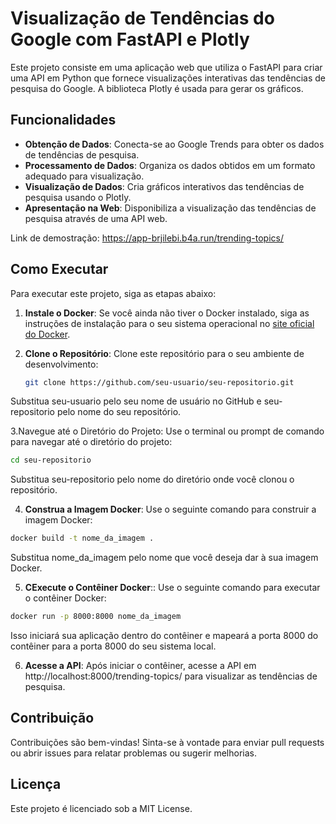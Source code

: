# Visualização de Tendências do Google com FastAPI e Plotly

Este projeto consiste em uma aplicação web que utiliza o FastAPI para criar uma API em Python que fornece visualizações interativas das tendências de pesquisa do Google. A biblioteca Plotly é usada para gerar os gráficos.

## Funcionalidades

- **Obtenção de Dados**: Conecta-se ao Google Trends para obter os dados de tendências de pesquisa.
- **Processamento de Dados**: Organiza os dados obtidos em um formato adequado para visualização.
- **Visualização de Dados**: Cria gráficos interativos das tendências de pesquisa usando o Plotly.
- **Apresentação na Web**: Disponibiliza a visualização das tendências de pesquisa através de uma API web.

Link de demostração: https://app-brjilebi.b4a.run/trending-topics/

## Como Executar

Para executar este projeto, siga as etapas abaixo:

1. **Instale o Docker**: Se você ainda não tiver o Docker instalado, siga as instruções de instalação para o seu sistema operacional no [site oficial do Docker](https://www.docker.com/get-started).

2. **Clone o Repositório**: Clone este repositório para o seu ambiente de desenvolvimento:

   ```bash
   git clone https://github.com/seu-usuario/seu-repositorio.git
   ```
Substitua seu-usuario pelo seu nome de usuário no GitHub e seu-repositorio pelo nome do seu repositório.

3.Navegue até o Diretório do Projeto: Use o terminal ou prompt de comando para navegar até o diretório do projeto:

```bash
cd seu-repositorio
```

Substitua seu-repositorio pelo nome do diretório onde você clonou o repositório.

4. **Construa a Imagem Docker**: Use o seguinte comando para construir a imagem Docker:

```bash
docker build -t nome_da_imagem .
```

Substitua nome_da_imagem pelo nome que você deseja dar à sua imagem Docker.

5. **CExecute o Contêiner Docker**:: Use o seguinte comando para executar o contêiner Docker:

```bash
docker run -p 8000:8000 nome_da_imagem
```
Isso iniciará sua aplicação dentro do contêiner e mapeará a porta 8000 do contêiner para a porta 8000 do seu sistema local.

6. **Acesse a API**: Após iniciar o contêiner, acesse a API em http://localhost:8000/trending-topics/ para visualizar as tendências de pesquisa.

## Contribuição
Contribuições são bem-vindas! Sinta-se à vontade para enviar pull requests ou abrir issues para relatar problemas ou sugerir melhorias.

## Licença
Este projeto é licenciado sob a MIT License.